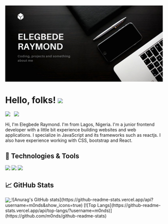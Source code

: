 ![Header](https://github.com/m0nds/Elegbede-Raymond/blob/main/Black%20Flat%20%26%20Minimalist%20Accounting%20Business%20Website.png)
# Hello, folks! <img src="https://raw.githubusercontent.com/MartinHeinz/MartinHeinz/master/wave.gif" width="30px">

<a href="https://twitter.com/m0nds_"><img height="30" src="https://github.com/WaylonWalker/WaylonWalker/blob/main/icon/twitter.png?raw=true"></a>&nbsp;&nbsp;
<a href="https://instagram.com/m0nds"><img height="30" src="https://github.com/WaylonWalker/WaylonWalker/blob/main/icon/instagram.jpg?raw=true"></a>&nbsp;&nbsp;

Hi, I'm Elegbede Raymond. I'm from Lagos, Nigeria. I'm a junior frontend developer with a little bit experience building websites and web applications. I specialize in JavaScript and its frameworks such as reactjs. I also have experience working with CSS, bootstrap and React.

## 🔧 Technologies & Tools

![](https://img.shields.io/badge/Code-JavaScript-informational?style=flat&logo=javascript&logoColor=white&color=2bbc8a)
![](https://img.shields.io/badge/Code-HTML-informational?style=flat&logo=html&logoColor=white&color=2bbc8a)
![](https://img.shields.io/badge/Code-CSS-informational?style=flat&logo=css&logoColor=white&color=2bbc8a)

## &#x1f4c8; GitHub Stats
<a href="https://github.com/m0nds/Elegbede-Raymond">
  <img align="center" src="https://github-readme-stats.vercel.app/api?username=m0nds&show_icons=true" />
</a>
![Anurag's GitHub stats](https://github-readme-stats.vercel.app/api?username=m0nds&show_icons=true)
[![Top Langs](https://github-readme-stats.vercel.app/api/top-langs/?username=m0nds)](https://github.com/m0nds/github-readme-stats)




